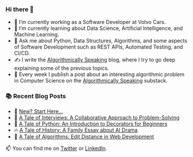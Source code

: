### Hi there 👋

- 🔭 I’m currently working as a Software Developer at Volvo Cars.
- 🌱 I’m currently learning about Data Science, Artificial Intelligence, and Machine Learning.
- 💬 Ask me about Python, Data Structures, Algorithms, and some aspects of Software Development such as REST APIs, Automated Testing, and CI/CD.
- ✍️ I write the [Algorithmically Speaking](https://albexl.hashnode.dev/) blog, where I try to go deep explaining some of the previous topics.
- 📆 Every week I publish a post about an interesting algorithmic problem in Computer Science on the [Algorithmically Speaking](https://albexl.substack.com/) substack.

### :books: Recent Blog Posts
<!-- BLOGPOSTS:START -->
 - 💯 [New? Start Here...](https://albexl.hashnode.dev/new-start-here)
 - 🌮 [A Tale of Interviews: A Collaborative Approach to Problem-Solving](https://albexl.hashnode.dev/collaborative-problem-solving-with-python)
 - 💯 [A Tale of Python: An Introduction to Decorators for Beginners](https://albexl.hashnode.dev/a-tale-of-python-an-introduction-to-decorators-for-beginners)
 - 🔥 [A Tale of History: A Family Essay about AI Drama](https://albexl.hashnode.dev/a-tale-of-history-a-family-essay-about-ai-drama)
 - 💫 [A Tale of Algorithms: Edit Distance in Web Development](https://albexl.hashnode.dev/a-tale-of-algorithms-edit-distance-in-web-development)<!-- BLOGPOSTS:END -->

📫 You can find me on [Twitter](https://twitter.com/albe_xl) or [LinkedIn](https://www.linkedin.com/in/albexl/).
